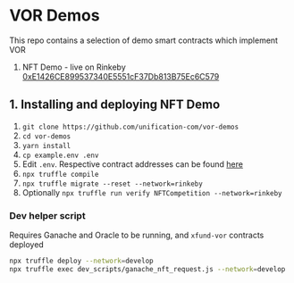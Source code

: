 # VOR Demos

This repo contains a selection of demo smart contracts which implement VOR

1. NFT Demo - live on Rinkeby [0xE1426CE899537340E5551cF37Db813B75Ec6C579](https://rinkeby.etherscan.io/address/0xE1426CE899537340E5551cF37Db813B75Ec6C579#code)

## 1. Installing and deploying NFT Demo

1. `git clone https://github.com/unification-com/vor-demos`
2. `cd vor-demos`
3. `yarn install`
4. `cp example.env .env`
5. Edit `.env`. Respective contract addresses can be found [here](https://vor.unification.io/contracts.html)
6. `npx truffle compile`
7. `npx truffle migrate --reset --network=rinkeby`
8. Optionally `npx truffle run verify NFTCompetition --network=rinkeby`

### Dev helper script

Requires Ganache and Oracle to be running, and `xfund-vor` contracts deployed

```bash
npx truffle deploy --network=develop
npx truffle exec dev_scripts/ganache_nft_request.js --network=develop
```
